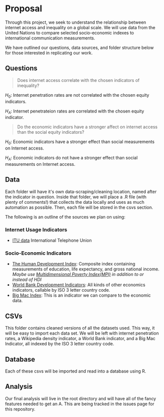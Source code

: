  
# Proposal

Through this project, we seek to understand the relationship between internet access and inequality on a global scale. We will use data from the United Nations to compare selected socio-economic indexes to international communication measurements.

We have outlined our questions, data sources, and folder structure below for those interested in replicating our work. 

## Questions

> Does internet access correlate with the chosen indicators of inequality?

$H_0$: Internet penetration rates are not correlated with the chosen equity indicators.  

$H_A$: Internet penetrateion rates are correlated with the chosen equity indicator.

> Do the economic indicators have a stronger affect on internet access than the social equity indicators?

$H_0$: Economic indicators have a stronger effect than social measurements on Internet access. 

$H_A$: Economic indicators do not have a stronger effect than social measurements on Internet access. 


## Data
Each folder will have it's own data-scraping/cleaning location, named after the indicator in question. Inside that folder, we will place a .R file (with plenty of comments!) that collects the data locally and uses as much automation as possible. Then, each file will be stored in the csvs section.

The following is an outline of the sources we plan on using:

### Internet Usage Indicators
 + [ITU data](https://www.itu.int/en/ITU-D/Statistics/Documents/statistics/2018/Individuals_Internet_2000-2017) International Telephone Union 

### Socio-Economic Indicators
 + [The Human Development Index](http://hdr.undp.org/en/indicators/137506): Composite index containing measurements of education, life expectancy, and gross national income.  *Maybe use [Multidimensional Poverty Index(MPI)](http://hdr.undp.org/en/2018-MPI) in addition to or instead of HDI*
 + [World Bank Development Indicators](https://datahelpdesk.worldbank.org/knowledgebase/articles/898599-api-indicator-queries): All kinds of other economics indicators, callable by ISO 3 letter country code.
 + [Big Mac Index](https://github.com/TheEconomist/big-mac-data): This is an indicator we can compare to the economic data.


## CSVs

This folder contains cleaned versions of all the datasets used. This way, it will be easy to import each data set. We will be left with internet penetration rates, a Wikipedia density indicator, a World Bank indicator, and a Big Mac Indicator, all indexed by the ISO 3 letter country code.

## Database

Each of these csvs will be imported and read into a database using R.

## Analysis

Our final analysis will live in the root directory and will have all of the fancy features needed to get an A. This are being tracked in the issues page for this repository.
